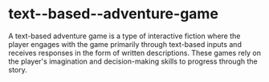 # text--based--adventure-game
A text-based adventure game is a type of interactive fiction where the player engages with the game primarily through text-based inputs and receives responses in the form of written descriptions. These games rely on the player's imagination and decision-making skills to progress through the story.
